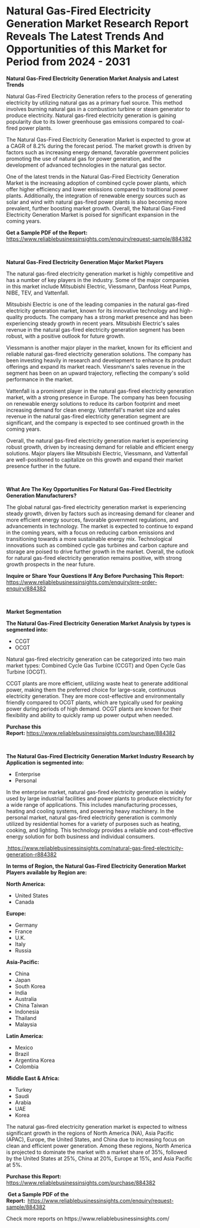 <p><h1>Natural Gas-Fired Electricity Generation Market Research Report Reveals The Latest Trends And Opportunities of this Market for Period from 2024 - 2031</h1></p><p><strong>Natural Gas-Fired Electricity Generation Market Analysis and Latest Trends</strong></p>
<p><p>Natural Gas-Fired Electricity Generation refers to the process of generating electricity by utilizing natural gas as a primary fuel source. This method involves burning natural gas in a combustion turbine or steam generator to produce electricity. Natural gas-fired electricity generation is gaining popularity due to its lower greenhouse gas emissions compared to coal-fired power plants. </p><p>The Natural Gas-Fired Electricity Generation Market is expected to grow at a CAGR of 8.2% during the forecast period. The market growth is driven by factors such as increasing energy demand, favorable government policies promoting the use of natural gas for power generation, and the development of advanced technologies in the natural gas sector. </p><p>One of the latest trends in the Natural Gas-Fired Electricity Generation Market is the increasing adoption of combined cycle power plants, which offer higher efficiency and lower emissions compared to traditional power plants. Additionally, the integration of renewable energy sources such as solar and wind with natural gas-fired power plants is also becoming more prevalent, further boosting market growth. Overall, the Natural Gas-Fired Electricity Generation Market is poised for significant expansion in the coming years.</p></p>
<p><strong>Get a Sample PDF of the Report:&nbsp;</strong> <a href="https://www.reliablebusinessinsights.com/enquiry/request-sample/884382">https://www.reliablebusinessinsights.com/enquiry/request-sample/884382</a></p>
<p>&nbsp;</p>
<p><strong>Natural Gas-Fired Electricity Generation Major Market Players</strong></p>
<p><p>The natural gas-fired electricity generation market is highly competitive and has a number of key players in the industry. Some of the major companies in this market include Mitsubishi Electric, Viessmann, Danfoss Heat Pumps, NIBE, TEV, and Vattenfall.</p><p>Mitsubishi Electric is one of the leading companies in the natural gas-fired electricity generation market, known for its innovative technology and high-quality products. The company has a strong market presence and has been experiencing steady growth in recent years. Mitsubishi Electric's sales revenue in the natural gas-fired electricity generation segment has been robust, with a positive outlook for future growth.</p><p>Viessmann is another major player in the market, known for its efficient and reliable natural gas-fired electricity generation solutions. The company has been investing heavily in research and development to enhance its product offerings and expand its market reach. Viessmann's sales revenue in the segment has been on an upward trajectory, reflecting the company's solid performance in the market.</p><p>Vattenfall is a prominent player in the natural gas-fired electricity generation market, with a strong presence in Europe. The company has been focusing on renewable energy solutions to reduce its carbon footprint and meet increasing demand for clean energy. Vattenfall's market size and sales revenue in the natural gas-fired electricity generation segment are significant, and the company is expected to see continued growth in the coming years.</p><p>Overall, the natural gas-fired electricity generation market is experiencing robust growth, driven by increasing demand for reliable and efficient energy solutions. Major players like Mitsubishi Electric, Viessmann, and Vattenfall are well-positioned to capitalize on this growth and expand their market presence further in the future.</p></p>
<p>&nbsp;</p>
<p><strong>What Are The Key Opportunities For Natural Gas-Fired Electricity Generation Manufacturers?</strong></p>
<p><p>The global natural gas-fired electricity generation market is experiencing steady growth, driven by factors such as increasing demand for cleaner and more efficient energy sources, favorable government regulations, and advancements in technology. The market is expected to continue to expand in the coming years, with a focus on reducing carbon emissions and transitioning towards a more sustainable energy mix. Technological innovations such as combined cycle gas turbines and carbon capture and storage are poised to drive further growth in the market. Overall, the outlook for natural gas-fired electricity generation remains positive, with strong growth prospects in the near future.</p></p>
<p><strong>Inquire or Share Your Questions If Any Before Purchasing This Report:</strong> <a href="https://www.reliablebusinessinsights.com/enquiry/pre-order-enquiry/884382">https://www.reliablebusinessinsights.com/enquiry/pre-order-enquiry/884382</a></p>
<p>&nbsp;</p>
<p><strong>Market Segmentation</strong></p>
<p><strong>The Natural Gas-Fired Electricity Generation Market Analysis by types is segmented into:</strong></p>
<p><ul><li>CCGT</li><li>OCGT</li></ul></p>
<p><p>Natural gas-fired electricity generation can be categorized into two main market types: Combined Cycle Gas Turbine (CCGT) and Open Cycle Gas Turbine (OCGT). </p><p>CCGT plants are more efficient, utilizing waste heat to generate additional power, making them the preferred choice for large-scale, continuous electricity generation. They are more cost-effective and environmentally friendly compared to OCGT plants, which are typically used for peaking power during periods of high demand. OCGT plants are known for their flexibility and ability to quickly ramp up power output when needed.</p></p>
<p><strong>Purchase this Report:&nbsp;</strong><a href="https://www.reliablebusinessinsights.com/purchase/884382">https://www.reliablebusinessinsights.com/purchase/884382</a></p>
<p>&nbsp;</p>
<p><strong>The Natural Gas-Fired Electricity Generation Market Industry Research by Application is segmented into:</strong></p>
<p><ul><li>Enterprise</li><li>Personal</li></ul></p>
<p><p>In the enterprise market, natural gas-fired electricity generation is widely used by large industrial facilities and power plants to produce electricity for a wide range of applications. This includes manufacturing processes, heating and cooling systems, and powering heavy machinery. In the personal market, natural gas-fired electricity generation is commonly utilized by residential homes for a variety of purposes such as heating, cooking, and lighting. This technology provides a reliable and cost-effective energy solution for both business and individual consumers.</p></p>
<p><a href="https://www.reliablebusinessinsights.com/natural-gas-fired-electricity-generation-r884382">&nbsp;https://www.reliablebusinessinsights.com/natural-gas-fired-electricity-generation-r884382</a></p>
<p><strong>In terms of Region, the Natural Gas-Fired Electricity Generation Market Players available by Region are:</strong></p>
<p>
    <p> <strong> North America: </strong>
        <ul>
            <li>United States</li>
            <li>Canada</li>
        </ul>
        </p> 
    <p> <strong> Europe: </strong>
        <ul>
            <li>Germany</li>
            <li>France</li>
            <li>U.K.</li>
            <li>Italy</li>
            <li>Russia</li>
        </ul>
        </p> 
    <p> <strong> Asia-Pacific: </strong>
        <ul>
            <li>China</li>
            <li>Japan</li>
            <li>South Korea</li>
            <li>India</li>
            <li>Australia</li>
            <li>China Taiwan</li>
            <li>Indonesia</li>
            <li>Thailand</li>
            <li>Malaysia</li>
        </ul>
        </p> 
    <p> <strong> Latin America: </strong>
        <ul>
            <li>Mexico</li>
            <li>Brazil</li>
            <li>Argentina Korea</li>
            <li>Colombia</li>
        </ul>
        </p> 
    <p> <strong> Middle East & Africa: </strong>
        <ul>
            <li>Turkey</li>
            <li>Saudi</li>
            <li>Arabia</li>
            <li>UAE</li>
            <li>Korea</li>
        </ul>
    </p>
    </p>
<p><p>The natural gas-fired electricity generation market is expected to witness significant growth in the regions of North America (NA), Asia Pacific (APAC), Europe, the United States, and China due to increasing focus on clean and efficient power generation. Among these regions, North America is projected to dominate the market with a market share of 35%, followed by the United States at 25%, China at 20%, Europe at 15%, and Asia Pacific at 5%.</p></p>
<p><strong>Purchase this Report: </strong><a href="https://www.reliablebusinessinsights.com/purchase/884382">https://www.reliablebusinessinsights.com/purchase/884382</a></p>
<p>&nbsp;<strong>Get a Sample PDF of the Report:&nbsp;&nbsp;</strong><a href="https://www.reliablebusinessinsights.com/enquiry/request-sample/884382">https://www.reliablebusinessinsights.com/enquiry/request-sample/884382</a></p>
<p><strong></strong></p>
<p>Check more reports on https://www.reliablebusinessinsights.com/</p>